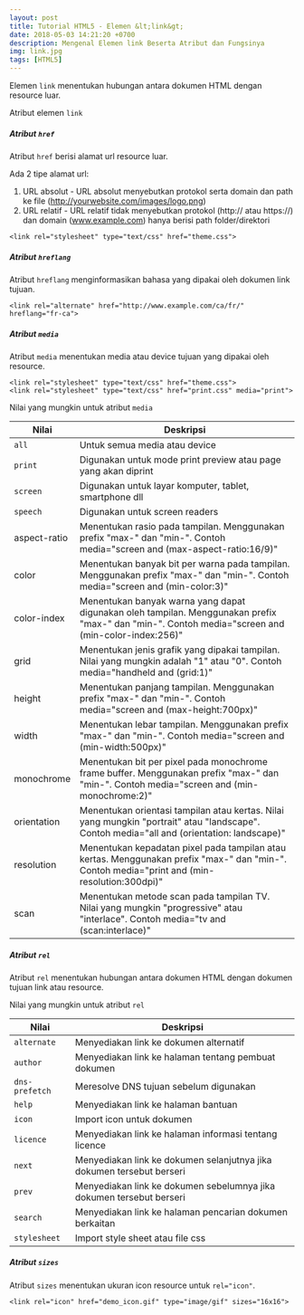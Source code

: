 ```yaml
---
layout: post
title: Tutorial HTML5 - Elemen &lt;link&gt;
date: 2018-05-03 14:21:20 +0700
description: Mengenal Elemen link Beserta Atribut dan Fungsinya
img: link.jpg
tags: [HTML5]
---
```

Elemen <code>link</code> menentukan hubungan antara dokumen HTML dengan resource luar.

Atribut elemen <code>link</code>
##### Atribut <code>href</code>
Atribut <code>href</code> berisi alamat url resource luar.

Ada 2 tipe alamat url:
1. URL absolut - URL absolut menyebutkan protokol serta domain dan path ke file (http://yourwebsite.com/images/logo.png)
2. URL relatif - URL relatif tidak menyebutkan protokol (http:// atau https://) dan domain (www.example.com) hanya berisi path folder/direktori

<pre>
<code data-language="html">&lt;link rel="stylesheet" type="text/css" href="theme.css"&gt;</code>
</pre>

##### Atribut <code>hreflang</code>
Atribut <code>hreflang</code> menginformasikan bahasa yang dipakai oleh dokumen link tujuan.

<pre>
<code data-language="html">&lt;link rel="alternate" href="http://www.example.com/ca/fr/" hreflang="fr-ca"&gt;</code>
</pre>

##### Atribut <code>media</code>
Atribut <code>media</code> menentukan media atau device tujuan yang dipakai oleh resource.

<pre>
<code data-language="html">&lt;link rel="stylesheet" type="text/css" href="theme.css"&gt;
&lt;link rel="stylesheet" type="text/css" href="print.css" media="print"&gt;</code>
</pre>

Nilai yang mungkin untuk atribut <code>media</code>
<table class="table">
  <thead>
    <tr>
      <th scope="col">Nilai</th>
      <th scope="col">Deskripsi</th>
    </tr>
  </thead>
  <tbody>
    <tr>
      <td><code>all</code></td>
      <td>Untuk semua media atau device</td>
    </tr>
    <tr>
      <td><code>print</code></td>
      <td>Digunakan untuk mode print preview atau page yang akan diprint</td>
    </tr>
    <tr>
      <td><code>screen</code></td>
      <td>Digunakan untuk layar komputer, tablet, smartphone dll</td>
    </tr>
    <tr>
      <td><code>speech</code></td>
      <td>Digunakan untuk screen readers</td>
    </tr>
    <tr>
      <td>aspect-ratio</td>
      <td>Menentukan rasio pada tampilan. Menggunakan prefix "max-" dan "min-". Contoh media="screen and (max-aspect-ratio:16/9)"</td>
    </tr>
    <tr>
      <td>color</td>
      <td>Menentukan banyak bit per warna pada tampilan. Menggunakan prefix "max-" dan "min-". Contoh media="screen and (min-color:3)"</td>
    </tr>
    <tr>
      <td>color-index</td>
      <td>Menentukan banyak warna yang dapat digunakan oleh tampilan. Menggunakan prefix "max-" dan "min-". Contoh media="screen and (min-color-index:256)"</td>
    </tr>
    <tr>
      <td>grid</td>
      <td>Menentukan jenis grafik yang dipakai tampilan. Nilai yang mungkin adalah "1" atau "0". Contoh media="handheld and (grid:1)"</td>
    </tr>
    <tr>
      <td>height</td>
      <td>Menentukan panjang tampilan. Menggunakan prefix "max-" dan "min-". Contoh media="screen and (max-height:700px)"</td>
    </tr>
    <tr>
      <td>width</td>
      <td>Menentukan lebar tampilan. Menggunakan prefix "max-" dan "min-". Contoh media="screen and (min-width:500px)"</td>
    </tr>
    <tr>
      <td>monochrome</td>
      <td>Menentukan bit per pixel pada monochrome frame buffer. Menggunakan prefix "max-" dan "min-". Contoh media="screen and (min-monochrome:2)"</td>
    </tr>
    <tr>
      <td>orientation</td>
      <td>Menentukan orientasi tampilan atau kertas. Nilai yang mungkin "portrait" atau "landscape". Contoh media="all and (orientation: landscape)"</td>
    </tr>
    <tr>
      <td>resolution</td>
      <td>Menentukan kepadatan pixel pada tampilan atau kertas. Menggunakan prefix "max-" dan "min-". Contoh media="print and (min-resolution:300dpi)"</td>
    </tr>
    <tr>
      <td>scan</td>
      <td>Menentukan metode scan pada tampilan TV. Nilai yang mungkin "progressive" atau "interlace". Contoh media="tv and (scan:interlace)"</td>
    </tr>
  </tbody>
</table>

##### Atribut <code>rel</code>
Atribut <code>rel</code> menentukan hubungan antara dokumen HTML dengan dokumen tujuan link atau resource.

Nilai yang mungkin untuk atribut <code>rel</code>
<table class="table">
  <thead>
    <tr>
      <th scope="col">Nilai</th>
      <th scope="col">Deskripsi</th>
    </tr>
  </thead>
  <tbody>
    <tr>
      <td><code>alternate</code></td>
      <td>Menyediakan link ke dokumen alternatif</td>
    </tr>
    <tr>
      <td><code>author</code></td>
      <td>Menyediakan link ke halaman tentang pembuat dokumen</td>
    </tr>
    <tr>
      <td><code>dns-prefetch</code></td>
      <td>Meresolve DNS tujuan sebelum digunakan</td>
    </tr>
    <tr>
      <td><code>help</code></td>
      <td>Menyediakan link ke halaman bantuan</td>
    </tr>
    <tr>
      <td><code>icon</code></td>
      <td>Import icon untuk dokumen</td>
    </tr>
    <tr>
      <td><code>licence</code></td>
      <td>Menyediakan link ke halaman informasi tentang licence</td>
    </tr>
    <tr>
      <td><code>next</code></td>
      <td>Menyediakan link ke dokumen selanjutnya jika dokumen tersebut berseri</td>
    </tr>
    <tr>
      <td><code>prev</code></td>
      <td>Menyediakan link ke dokumen sebelumnya jika dokumen tersebut berseri</td>
    </tr>
    <tr>
      <td><code>search</code></td>
      <td>Menyediakan link ke halaman pencarian dokumen berkaitan</td>
    </tr>
    <tr>
      <td><code>stylesheet</code></td>
      <td>Import style sheet atau file css</td>
    </tr>
  </tbody>
</table>

##### Atribut <code>sizes</code>
Atribut <code>sizes</code> menentukan ukuran icon resource untuk <code>rel="icon"</code>.

<pre>
<code data-language="html">&lt;link rel="icon" href="demo_icon.gif" type="image/gif" sizes="16x16"&gt;</code>
</pre>
